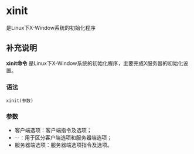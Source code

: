 xinit
===

是Linux下X-Window系统的初始化程序

## 补充说明

**xinit命令** 是Linux下X-Window系统的初始化程序，主要完成X服务器的初始化设置。

### 语法  

```
xinit(参数)
```

### 参数  

*   客户端选项：客户端指令及选项；
*   --：用于区分客户端选项和服务器端选项；
*   服务器端选项：服务器端选项指令及选项。


